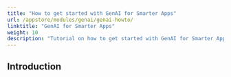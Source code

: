 ```yaml
---
title: "How to get started with GenAI for Smarter Apps"
url: /appstore/modules/genai/genai-howto/
linktitle: "GenAI for Smarter Apps"
weight: 10
description: "Tutorial on how to get started with GenAI for Smarter Apps"
---
```


## Introduction